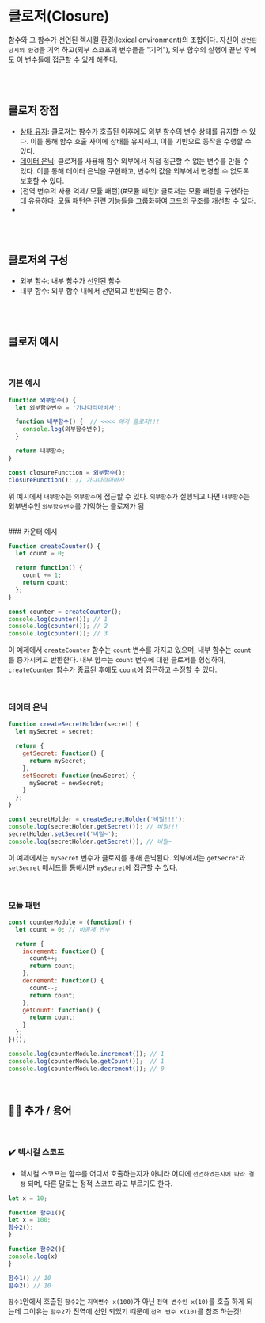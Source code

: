 # 클로저(Closure)

함수와 그 함수가 선언된 렉시컬 환경(lexical environment)의 조합이다. 자신이 `선언된 당시의 환경`을 기억 하고(외부 스코프의 변수들을 "기억"), 외부 함수의 실행이 끝난 후에도 이 변수들에 접근할 수 있게 해준다.

<br />
<br />

## 클로저 장점
- [상태 유지](#카운터-예시): 클로저는 함수가 호출된 이후에도 외부 함수의 변수 상태를 유지할 수 있다. 이를 통해 함수 호출 사이에 상태를 유지하고, 이를 기반으로 동작을 수행할 수 있다.
- [데이터 은닉](#데이터-은닉): 클로저를 사용해 함수 외부에서 직접 접근할 수 없는 변수를 만들 수 있다. 이를 통해 데이터 은닉을 구현하고, 변수의 값을 외부에서 변경할 수 없도록 보호할 수 있다.
- [전역 변수의 사용 억제/ 모튤 패턴](#모듈 패턴): 클로저는 모듈 패턴을 구현하는 데 유용하다. 모듈 패턴은 관련 기능들을 그룹화하여 코드의 구조를 개선할 수 있다.
- 
<br />
<br />

## 클로저의 구성
- 외부 함수: 내부 함수가 선언된 함수
- 내부 함수: 외부 함수 내에서 선언되고 반환되는 함수.

<br />
<br />

## 클로저 예시

<br />

### 기본 예시

```js
function 외부함수() {
  let 외부함수변수 = '가나다라마바사';

  function 내부함수() {  // <<<< 얘가 클로저!!!
    console.log(외부함수변수);
  }

  return 내부함수;
}

const closureFunction = 외부함수();
closureFunction(); // 가나다라마바사

```
위 예시에서 `내부함수`는 `외부함수`에 접근할 수 있다. `외부함수`가 실행되고 나면 `내부함수`는 외부변수인 `외부함수변수`를 기억하는 클로저가 됨

<br />
### 카운터 예시 

```js
function createCounter() {
  let count = 0;

  return function() {
    count += 1;
    return count;
  };
}

const counter = createCounter();
console.log(counter()); // 1
console.log(counter()); // 2
console.log(counter()); // 3
```
이 예제에서 `createCounter` 함수는 `count` 변수를 가지고 있으며, 내부 함수는 `count`를 증가시키고 반환한다. 내부 함수는 `count` 변수에 대한 클로저를 형성하여, `createCounter` 함수가 종료된 후에도 `count`에 접근하고 수정할 수 있다.

<br />

### 데이터 은닉

```js
function createSecretHolder(secret) {
  let mySecret = secret;

  return {
    getSecret: function() {
      return mySecret;
    },
    setSecret: function(newSecret) {
      mySecret = newSecret;
    }
  };
}

const secretHolder = createSecretHolder('비밀!!!');
console.log(secretHolder.getSecret()); // 비밀!!!
secretHolder.setSecret('비밀~');
console.log(secretHolder.getSecret()); // 비밀~
```

이 예제에서는 `mySecret` 변수가 클로저를 통해 은닉된다. 외부에서는 `getSecret`과 `setSecret` 메서드를 통해서만 `mySecret`에 접근할 수 있다.

<br />

### 모듈 패턴

```js
const counterModule = (function() {
  let count = 0; // 비공개 변수

  return {
    increment: function() {
      count++;
      return count;
    },
    decrement: function() {
      count--;
      return count;
    },
    getCount: function() {
      return count;
    }
  };
})();

console.log(counterModule.increment()); // 1
console.log(counterModule.getCount());  // 1
console.log(counterModule.decrement()); // 0
```


<br />

## 🙋‍♂️ 추가 / 용어

<br />

### ✔️ 렉시컬 스코프 

- 렉시컬 스코프는 함수를 어디서 호출하는지가 아니라 어디에 `선언하였는지에 따라 결정` 되며, 다른 말로는 정적 스코프 라고 부르기도 한다.
```js
let x = 10;

function 함수1(){
let x = 100;
함수2();
}

function 함수2(){
console.log(x)
}

함수1() // 10
함수2() // 10
```
`함수1`안에서 호출된 `함수2`는 `지역변수 x(100)`가 아닌 `전역 변수인 x(10)`를 호출 하게 되는데 그이유는 `함수2`가 전역에 선언 되었기 떄문에 `전역 변수 x(10)`를 참조 하는것!



